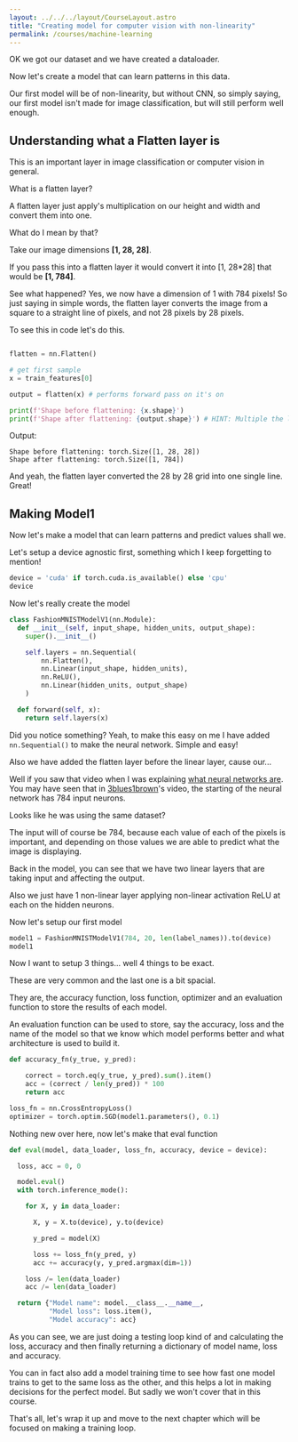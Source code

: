 ```yaml
---
layout: ../../../layout/CourseLayout.astro
title: "Creating model for computer vision with non-linearity"
permalink: /courses/machine-learning
---
```


OK we got our dataset and we have created a dataloader.

Now let's create a model that can learn patterns in this data.

Our first model will be of non-linearity, but without CNN, so simply saying, our first model isn't made for image classification, but will still perform well enough.

## Understanding what a Flatten layer is

This is an important layer in image classification or computer vision in general.

What is a flatten layer?

A flatten layer just apply's multiplication on our height and width and convert them into one.

What do I mean by that?

Take our image dimensions **[1, 28, 28]**.

If you pass this into a flatten layer it would convert it into [1, 28*28] that would be **[1, 784]**.

See what happened? Yes, we now have a dimension of 1 with 784 pixels! So just saying in simple words, the flatten layer converts the image from a square to a straight line of pixels, and not 28 pixels by 28 pixels.

To see this in code let's do this.

```python

flatten = nn.Flatten()

# get first sample
x = train_features[0]

output = flatten(x) # performs forward pass on it's on

print(f'Shape before flattening: {x.shape}')
print(f'Shape after flattening: {output.shape}') # HINT: Multiple the last 2 dimensions
```

Output:

```
Shape before flattening: torch.Size([1, 28, 28])
Shape after flattening: torch.Size([1, 784])
```

And yeah, the flatten layer converted the 28 by 28 grid into one single line. Great!

## Making Model1

Now let's make a model that can learn patterns and predict values shall we.

Let's setup a device agnostic first, something which I keep forgetting to mention!

```python
device = 'cuda' if torch.cuda.is_available() else 'cpu'
device
```

Now let's really create the model

```python
class FashionMNISTModelV1(nn.Module):
  def __init__(self, input_shape, hidden_units, output_shape):
    super().__init__()

    self.layers = nn.Sequential(
        nn.Flatten(),
        nn.Linear(input_shape, hidden_units),
        nn.ReLU(),
        nn.Linear(hidden_units, output_shape)
    )

  def forward(self, x):
    return self.layers(x)
```

Did you notice something? Yeah, to make this easy on me I have added `nn.Sequential()` to make the neural network. Simple and easy!

Also we have added the flatten layer before the linear layer, cause our...

Well if you saw that video when I was explaining <a href="courses/machine-learning/what-is-a-neural-network" class="text-blue-500 hover:text-blue-600">what neural networks are</a>. You may have seen that in <a href="https://www.youtube.com/channel/UCYO_jab_esuFRV4b17AJtAw" class="text-blue-500 hover:text-blue-600">3blues1brown</a>'s video, the starting of the neural network has 784 input neurons.

Looks like he was using the same dataset?

The input will of course be 784, because each value of each of the pixels is important, and depending on those values we are able to predict what the image is displaying.

Back in the model, you can see that we have two linear layers that are taking input and affecting the output.

Also we just have 1 non-linear layer applying non-linear activation ReLU at each on the hidden neurons.

Now let's setup our first model

```python
model1 = FashionMNISTModelV1(784, 20, len(label_names)).to(device)
model1
```

Now I want to setup 3 things... well 4 things to be exact.

These are very common and the last one is a bit spacial.

They are, the accuracy function, loss function, optimizer and an evaluation function to store the results of each model.

An evaluation function can be used to store, say the accuracy, loss and the name of the model so that we know which model performs better and what architecture is used to build it.

```python
def accuracy_fn(y_true, y_pred):

    correct = torch.eq(y_true, y_pred).sum().item()
    acc = (correct / len(y_pred)) * 100
    return acc

loss_fn = nn.CrossEntropyLoss()
optimizer = torch.optim.SGD(model1.parameters(), 0.1)
```

Nothing new over here, now let's make that eval function

```python
def eval(model, data_loader, loss_fn, accuracy, device = device):

  loss, acc = 0, 0

  model.eval()
  with torch.inference_mode():

    for X, y in data_loader:

      X, y = X.to(device), y.to(device)

      y_pred = model(X)

      loss += loss_fn(y_pred, y)
      acc += accuracy(y, y_pred.argmax(dim=1))

    loss /= len(data_loader)
    acc /= len(data_loader)

  return {"Model name": model.__class__.__name__,
          "Model loss": loss.item(),
          "Model accuracy": acc}
```

As you can see, we are just doing a testing loop kind of and calculating the loss, accuracy and then finally returning a dictionary of model name, loss and accuracy.

You can in fact also add a model training time to see how fast one model trains to get to the same loss as the other, and this helps a lot in making decisions for the perfect model. But sadly we won't cover that in this course.

That's all, let's wrap it up and move to the next chapter which will be focused on making a training loop.
